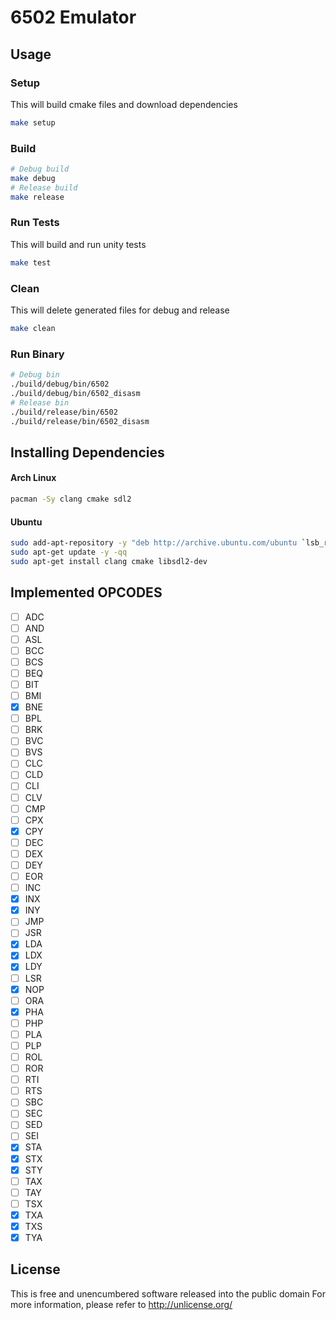 # 6502 Emulator

## Usage

### Setup
This will build cmake files and download dependencies
```bash
make setup
```

### Build
```bash
# Debug build
make debug
# Release build
make release
```

### Run Tests
This will build and run unity tests
```bash
make test
```

### Clean
This will delete generated files for debug and release
```bash
make clean
```

### Run Binary
```bash
# Debug bin
./build/debug/bin/6502
./build/debug/bin/6502_disasm
# Release bin
./build/release/bin/6502
./build/release/bin/6502_disasm
```

## Installing Dependencies

#### Arch Linux
```bash
pacman -Sy clang cmake sdl2
```

#### Ubuntu
```bash
sudo add-apt-repository -y "deb http://archive.ubuntu.com/ubuntu `lsb_release -sc` main universe restricted multiverse"
sudo apt-get update -y -qq
sudo apt-get install clang cmake libsdl2-dev
```

## Implemented OPCODES
- [ ] ADC
- [ ] AND
- [ ] ASL
- [ ] BCC
- [ ] BCS
- [ ] BEQ
- [ ] BIT
- [ ] BMI
- [x] BNE
- [ ] BPL
- [ ] BRK
- [ ] BVC
- [ ] BVS
- [ ] CLC
- [ ] CLD
- [ ] CLI
- [ ] CLV
- [ ] CMP
- [ ] CPX
- [x] CPY
- [ ] DEC
- [ ] DEX
- [ ] DEY
- [ ] EOR
- [ ] INC
- [x] INX
- [x] INY
- [ ] JMP
- [ ] JSR
- [x] LDA
- [x] LDX
- [x] LDY
- [ ] LSR
- [x] NOP
- [ ] ORA
- [x] PHA
- [ ] PHP
- [ ] PLA
- [ ] PLP
- [ ] ROL
- [ ] ROR
- [ ] RTI
- [ ] RTS
- [ ] SBC
- [ ] SEC
- [ ] SED
- [ ] SEI
- [x] STA
- [x] STX
- [x] STY
- [ ] TAX
- [ ] TAY
- [ ] TSX
- [x] TXA
- [x] TXS
- [x] TYA

## License
This is free and unencumbered software released into the public domain
For more information, please refer to <http://unlicense.org/>
